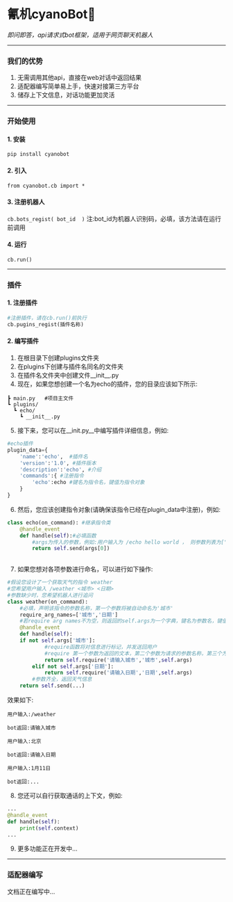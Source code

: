 # 氰机cyanoBot👋
*即问即答，api请求式bot框架，适用于网页聊天机器人*

------------

### 我们的优势
1. 无需调用其他api，直接在web对话中返回结果
2. 适配器编写简单易上手，快速对接第三方平台
3. 储存上下文信息，对话功能更加灵活

------------

### 开始使用
#### 1. 安装
`pip install cyanobot`
#### 2. 引入
`from cyanobot.cb import *`
#### 3. 注册机器人
`cb.bots_regist( bot_id  )`
注:bot_id为机器人识别码，必填，该方法请在运行前调用
#### 4. 运行
`cb.run()`

------------
### 插件
#### 1. 注册插件
```python
#注册插件，请在cb.run()前执行
cb.pugins_regist(插件名称)
```
#### 2. 编写插件
1. 在根目录下创建plugins文件夹
2. 在plugins下创建与插件名同名的文件夹
3. 在插件名文件夹中创建文件__init__.py
4. 现在，如果您想创建一个名为echo的插件，您的目录应该如下所示:
```
┣ main.py   #项目主文件
┗ plugins/
  ┗ echo/
    ┗ __init__.py
```
5. 接下来，您可以在__init.py__中编写插件详细信息，例如:
```python
#echo插件
plugin_data={
    'name':'echo',  #插件名
    'version':'1.0', #插件版本
	'description':'echo', #介绍
    'commands':{ #注册指令
        'echo':echo	#键名为指令名，键值为指令对象
    }
}
```
6. 然后，您应该创建指令对象(请确保该指令已经在plugin_data中注册)，例如:
```python
class echo(on_command): #继承指令类
    @handle_event
    def handle(self):#必填函数
        #args为传入的参数，例如:用户输入为 /echo hello world ， 则参数列表为["hello","world"] ， 则echo指令返回值为 hello
        return self.send(args[0])
    
```
7. 如果您想对各项参数进行命名，可以进行如下操作:
```python
#假设您设计了一个获取天气的指令 weather
#您希望用户输入 /weather <城市> <日期>
#参数缺少时，您希望机器人进行追问
class weather(on_command):
    #必填，声明该指令的参数名称，第一个参数将被自动命名为'城市'
    require_arg_names=['城市','日期']
    #若require arg names不为空，则返回的self.args为一个字典，键名为参数名，键值为参数值
    @handle_event
    def handle(self):
	if not self.args['城市']:
            #require函数将对信息进行标记，并发送回用户
            #require 第一个参数为返回的文本，第二个参数为请求的参数名称，第三个为当前参数列表
            return self.require('请输入城市','城市',self.args)
        elif not self.args['日期']:
            return self.require('请输入日期','日期',self.args)
        #参数齐全，返回天气信息
	return self.send(...)
```
效果如下:
```
用户输入:/weather

bot返回:请输入城市

用户输入:北京

bot返回:请输入日期

用户输入:1月11日

bot返回:...
```
8. 您还可以自行获取通话的上下文，例如:
```python
...
@handle_event
def handle(self):
    print(self.context)
...
```
9. 更多功能正在开发中...
-----------
### 适配器编写
文档正在编写中...


